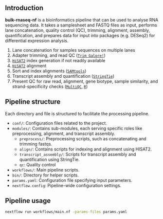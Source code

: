 ## Introduction
**bulk-rnaseq-nf** is a bioinformatics pipeline that can be used to analyse RNA sequencing data. It takes a samplesheet and FASTQ files as input, performs lane concatenation, quality control (QC), trimming, alignment, assembly, quantification, and prepares data for input into packages (e.g. DESeq2) for differential expression analysis.

1. Lane concatenation for samples sequences on multiple lanes
2. Adapter trimming, and read QC ([`Trim Galore!`](https://www.bioinformatics.babraham.ac.uk/projects/trim_galore/))
3. [`HiSAT2`](https://ccb.jhu.edu/software/hisat2/index.shtml) index generation if not readily available 
4. [`HiSAT2`](https://ccb.jhu.edu/software/hisat2/index.shtml) alignment 
5. Sort and index alignments ([`SAMtools`](https://sourceforge.net/projects/samtools/files/samtools/))
6. Transcript assembly and quantification ([`StringTie`](https://ccb.jhu.edu/software/stringtie/))
7. Present QC for raw read, alignment, gene biotype, sample similarity, and strand-specificity checks ([`MultiQC`](http://multiqc.info/), [`R`](https://www.r-project.org/))

## Pipeline structure
Each directory and file is structured to facilitate the processing pipeline.

- `conf/`: Configuration files related to the project.
- `modules/`: Contains sub-modules, each serving specific roles like preprocessing, alignment, and transcript assembly.
  - `preprocess/`: Preprocessing scripts, such as concatenating and trimming fastqs.
  - `align/`: Contains scripts for indexing and alignment using HISAT2.
  - `transcript_assembly/`: Scripts for transcript assembly and quantification using StringTie.
  - `qc`: Quality control 
- `workflows/`: Main pipeline scripts.
- `bin/`: Directory for helper scripts.
- `params.yaml`: Configuration file specifying input parameters.
- `nextflow.config`: Pipeline-wide configuration settings.

## Pipeline usage
```sh
nextflow run workflows/main.nf -params-files params.yaml
